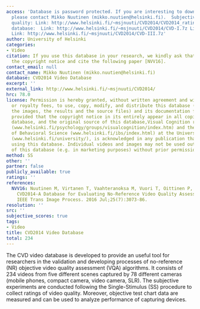 ```yaml
---
access: 'Database is password protected. If you are interesting to download the database,
  please contact Mikko Nuutinen (mikko.nuutien@helsinki.fi).  Subjective rating of
  quality: Link: http://www.helsinki.fi/~msjnuuti/CVD2014/CVD2014_ratings.7z Video
  database:  Link: http://www.helsinki.fi/~msjnuuti/CVD2014/CVD-I.7z Link: http://www.helsinki.fi/~msjnuuti/CVD2014/CVD-II.7z
  Link: http://www.helsinki.fi/~msjnuuti/CVD2014/CVD-III.7z'
author: University of Helsinki
categories:
- Video
citation: If you use this database in your research, we kindly ask that you follow
  the copyright notice and cite the following paper [NVV16].
contact_email: null
contact_name: Mikko Nuutinen (mikko.nuutien@helsinki.fi)
database: CVD2014 Video Database
excerpt: ''
external_link: http://www.helsinki.fi/~msjnuuti/CVD2014/
hrc: 78.0
license: Permission is hereby granted, without written agreement and without license
  or royalty fees, to use, copy, modify, and distribute this database (the videos,
  the images, the results and the source files) and its documentation for any purpose,
  provided that the copyright notice in its entirely appear in all copies of this
  database, and the original source of this database,Visual Cognition research group
  (www.helsinki.fi/psychology/groups/visualcognition/index.htm) and the Institute
  of Behavioral Science (www.helsinki.fi/ibs/index.html) at the University Helsinki
  (www.helsinki.fi/university/), is acknowledged in any publication that reports research
  using this database. Individual videos and images may not be used outside the scope
  of this database (e.g. in marketing purposes) without prior permission.
method: SS
other: ''
partner: false
publicly_available: true
ratings: ''
references:
  NVV16: Nuutinen M, Virtanen T, Vaahteranoksa M, Vuori T, Oittinen P, Hakkinen J.
    CVD2014-A Database for Evaluating No-Reference Video Quality Assessment Algorithms,
    IEEE Trans Image Process. 2016 Jul;25(7):3073-86.
resolution: ''
src: ''
subjective_scores: true
tags:
- Video
title: CVD2014 Video Database
total: 234
---
```


The CVD video database is developed to provide an useful tool for researchers in the validation and developing processes of no-reference (NR) objective video quality assessment (VQA) algorithms. It consists of 234 videos from five different scenes captured by 78 different cameras (mobile phones, compact camera, video camera, SLR). The subjective experiments are conducted following the Single-Stimulus (SS) procedure to collect ratings of video quality. Moreover, objective test chart data are measured and can be used to analyze performance of capturing devices.